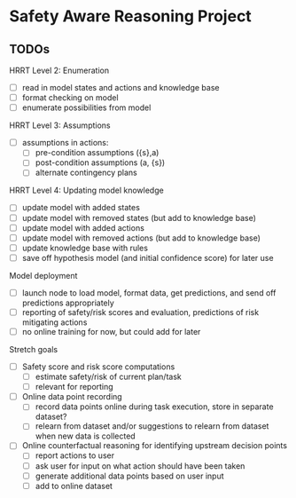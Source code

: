 # Safety Aware Reasoning Project

## TODOs

HRRT Level 2: Enumeration
- [ ] read in model states and actions and knowledge base
- [ ] format checking on model
- [ ] enumerate possibilities from model

HRRT Level 3: Assumptions
- [ ] assumptions in actions:
	- [ ] pre-condition assumptions ({s},a)
	- [ ] post-condition assumptions (a, {s})
	- [ ] alternate contingency plans

HRRT Level 4: Updating model knowledge
- [ ] update model with added states
- [ ] update model with removed states (but add to knowledge base)
- [ ] update model with added actions
- [ ] update model with removed actions (but add to knowledge base)
- [ ] update knowledge base with rules
- [ ] save off hypothesis model (and initial confidence score) for later use

Model deployment
- [ ] launch node to load model, format data, get predictions, and send off predictions appropriately
- [ ] reporting of safety/risk scores and evaluation, predictions of risk mitigating actions
- [ ] no online training for now, but could add for later

Stretch goals
- [ ] Safety score and risk score computations
	- [ ] estimate safety/risk of current plan/task
	- [ ] relevant for reporting
- [ ] Online data point recording
	- [ ] record data points online during task execution, store in separate dataset?
	- [ ] relearn from dataset and/or suggestions to relearn from dataset when new data is collected
- [ ] Online counterfactual reasoning for identifying upstream decision points
	- [ ] report actions to user
	- [ ] ask user for input on what action should have been taken
	- [ ] generate additional data points based on user input
	- [ ] add to online dataset
